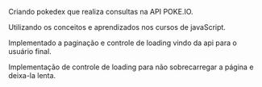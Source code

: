 Criando pokedex que realiza consultas na API POKE.IO.

Utilizando os conceitos e aprendizados nos cursos de javaScript.


Implementado a paginação e controle de loading vindo da api para o usuário final.

Implementação de controle de loading para não sobrecarregar a página e deixa-la lenta.